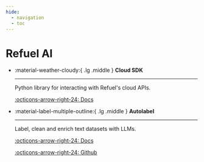 ```yaml
---
hide:
  - navigation
  - toc
---
```


# Refuel AI

<div class="grid cards" markdown>

-   :material-weather-cloudy:{ .lg .middle } __Cloud SDK__

    ---

    Python library for interacting with Refuel's cloud APIs.

    [:octicons-arrow-right-24: Docs](python-sdk.md)

-   :material-label-multiple-outline:{ .lg .middle } __Autolabel__

    ---

    Label, clean and enrich text datasets with LLMs.

    [:octicons-arrow-right-24: Docs](autolabel/docs/index.md)


    [:octicons-arrow-right-24: Github](https://github.com/refuel-ai/autolabel)

</div>
